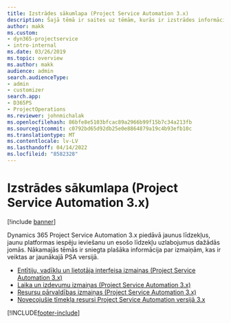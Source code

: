 ```yaml
---
title: Izstrādes sākumlapa (Project Service Automation 3.x)
description: Šajā tēmā ir saites uz tēmām, kurās ir izstrādes informācija Dynamics 365 Project Service Automation (PSA) versijai 3.x.
author: makk
ms.custom:
- dyn365-projectservice
- intro-internal
ms.date: 03/26/2019
ms.topic: overview
ms.author: makk
audience: admin
search.audienceType:
- admin
- customizer
search.app:
- D365PS
- ProjectOperations
ms.reviewer: johnmichalak
ms.openlocfilehash: 86bfe8e5103bfcac89a2966b99f15b7c34a213fb
ms.sourcegitcommit: c0792bd65d92db25e0e8864879a19c4b93efb10c
ms.translationtype: MT
ms.contentlocale: lv-LV
ms.lasthandoff: 04/14/2022
ms.locfileid: "8582328"
---
```

# <a name="development-home-page-project-service-automation-3x"></a>Izstrādes sākumlapa (Project Service Automation 3.x)

[!include [banner](../../includes/psa-now-project-operations.md)]

Dynamics 365 Project Service Automation 3.x piedāvā jaunus līdzekļus, jaunu platformas iespēju ieviešanu un esošo līdzekļu uzlabojumus dažādās jomās. Nākamajās tēmās ir sniegta plašāka informācija par izmaiņām, kas ir veiktas ar jaunākajā PSA versijā.

- [Entītiju, vadīklu un lietotāja interfeisa izmaiņas (Project Service Automation 3.x)](../developer-guides/entity-changes-v3.x.md)
- [Laika un izdevumu izmaiņas (Project Service Automation 3.x)](../developer-guides/time-expense-changes-v3.x.md)
- [Resursu pārvaldības izmaiņas (Project Service Automation 3.x)](../developer-guides/resource-management-changes-v3.x.md)
- [Novecojušie tīmekļa resursi Project Service Automation versijā 3.x](../developer-guides/web-resources-deprecated-v3.x.md)


[!INCLUDE[footer-include](../../includes/footer-banner.md)]
